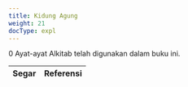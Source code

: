 ```yaml
---
title: Kidung Agung
weight: 21
docType: expl
---
```


0 Ayat-ayat Alkitab telah digunakan dalam buku ini.

| Segar | Referensi |
|-------|-----------|
